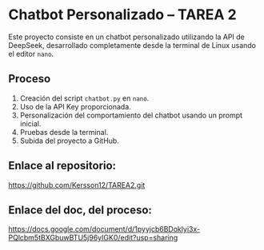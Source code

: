 # Chatbot Personalizado – TAREA 2

Este proyecto consiste en un chatbot personalizado utilizando la API de DeepSeek, desarrollado completamente desde la terminal de Linux usando el editor `nano`.

## Proceso
1. Creación del script `chatbot.py` en `nano`.
2. Uso de la API Key proporcionada.
3. Personalización del comportamiento del chatbot usando un prompt inicial.
4. Pruebas desde la terminal.
5. Subida del proyecto a GitHub.

## Enlace al repositorio:
https://github.com/Kersson12/TAREA2.git
## Enlace del doc, del proceso:
https://docs.google.com/document/d/1pyyjcb6BDoklyi3x-PQlcbm5tBXGbuwBTU5j96yIGK0/edit?usp=sharing
